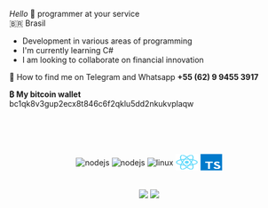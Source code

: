 <i>Hello</i> 👋 programmer at your service<br/>
🇧🇷 Brasil

- Development in various areas of programming
- I'm currently learning C#
- I am looking to collaborate on financial innovation

👤 How to find me on Telegram and Whatsapp <b>+55 (62) 9 9455 3917</b>

<b>₿ My bitcoin wallet</b>
<br/>
bc1qk8v3gup2ecx8t846c6f2qklu5dd2nkukvplaqw
<br/>
<br/>
<br/>
<br/>
<br/>

<div align="center" valign="top">
  <img align="center" alt="nodejs" height="30" width="40" src="https://cdn.worldvectorlogo.com/logos/nodejs-icon.svg">
  <img align="center" alt="nodejs" height="40" width="50" src="https://cdn.worldvectorlogo.com/logos/android-4.svg">
  <img align="center" alt="linux" height="30" width="40" src="https://cdn.worldvectorlogo.com/logos/c--4.svg">
  <img align="center" alt="React" height="30" width="40" src="https://raw.githubusercontent.com/devicons/devicon/master/icons/react/react-original.svg">
  <img align="center" alt="Js" height="30" width="40" src="https://raw.githubusercontent.com/devicons/devicon/master/icons/typescript/typescript-plain.svg">
</div>

<br/>
<br/>

<div align="center">
  <a href="https://www.instagram.com/edu.duduribeiro/" target="_blank"><img src="https://img.shields.io/badge/-Instagram-%23E4405F?style=for-the-badge&logo=instagram&logoColor=white" target="_blank"></a>
  <a href="https://www.linkedin.com/in/edududuribeiro/" target="_blank"><img src="https://img.shields.io/badge/-LinkedIn-%230077B5?style=for-the-badge&logo=linkedin&logoColor=white" target="_blank"></a> 
</div>
